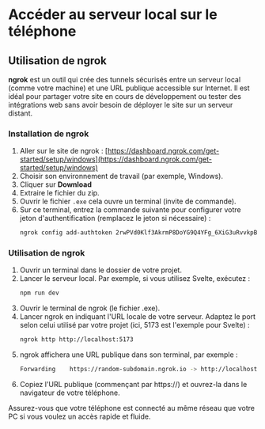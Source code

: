 # Accéder au serveur local sur le téléphone

## Utilisation de ngrok

**ngrok** est un outil qui crée des tunnels sécurisés entre un serveur local (comme votre machine) et une URL publique accessible sur Internet. Il est idéal pour partager votre site en cours de développement ou tester des intégrations web sans avoir besoin de déployer le site sur un serveur distant.

### Installation de ngrok

1. Aller sur le site de ngrok : [https://dashboard.ngrok.com/get-started/setup/windows](https://dashboard.ngrok.com/get-started/setup/windows)
2. Choisir son environnement de travail (par exemple, Windows).
3. Cliquer sur **Download**
4. Extraire le fichier du zip.
5. Ouvrir le fichier `.exe` cela ouvre un terminal (invite de commande).
6. Sur ce terminal, entrez la commande suivante pour configurer votre jeton d'authentification (remplacez le jeton si nécessaire) :
   ```bash
   ngrok config add-authtoken 2rwPVd0Klf3AkrmP8DoYG9Q4YFg_6XiG3uRvvkpBhDS1WiCG9

### Utilisation de ngrok

1. Ouvrir un terminal dans le dossier de votre projet.
2. Lancer le serveur local. Par exemple, si vous utilisez Svelte, exécutez :
   ```bash
   npm run dev
3. Ouvrir le terminal de ngrok (le fichier .exe).
4. Lancer ngrok en indiquant l'URL locale de votre serveur. Adaptez le port selon celui utilisé par votre projet (ici, 5173 est l'exemple pour Svelte) :
   ```bash
   ngrok http http://localhost:5173
5. ngrok affichera une URL publique dans son terminal, par exemple :
   ```bash
   Forwarding    https://random-subdomain.ngrok.io -> http://localhost:5173
6. Copiez l'URL publique (commençant par https://) et ouvrez-la dans le navigateur de votre téléphone.

Assurez-vous que votre téléphone est connecté au même réseau que votre PC si vous voulez un accès rapide et fluide.
